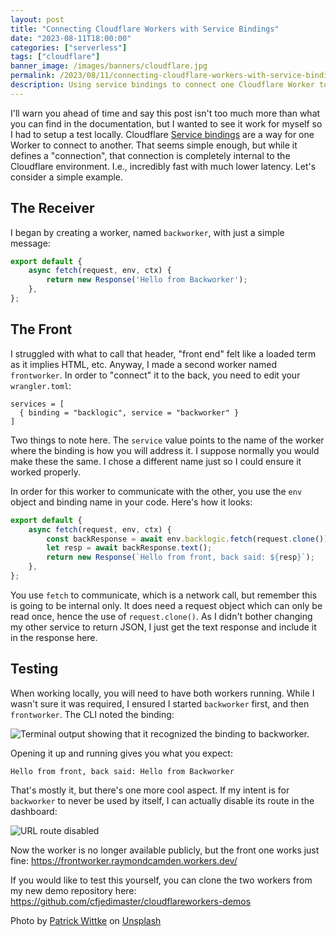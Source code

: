 ```yaml
---
layout: post
title: "Connecting Cloudflare Workers with Service Bindings"
date: "2023-08-11T18:00:00"
categories: ["serverless"]
tags: ["cloudflare"]
banner_image: /images/banners/cloudflare.jpg
permalink: /2023/08/11/connecting-cloudflare-workers-with-service-bindings
description: Using service bindings to connect one Cloudflare Worker to another
---
```


I'll warn you ahead of time and say this post isn't too much more than what you can find in the documentation, but I wanted to see it work for myself so I had to setup a test locally. Cloudflare [Service bindings](https://developers.cloudflare.com/workers/configuration/bindings/about-service-bindings/) are a way for one Worker to connect to another. That seems simple enough, but while it defines a "connection", that connection is completely internal to the Cloudflare environment. I.e., incredibly fast with much lower latency. Let's consider a simple example.

## The Receiver

I began by creating a worker, named `backworker`, with just a simple message:

```js
export default {
	async fetch(request, env, ctx) {
		return new Response('Hello from Backworker');
	},
};
```

## The Front

I struggled with what to call that header, "front end" felt like a loaded term as it implies HTML, etc. Anyway, I made a second worker named `frontworker`. In order to "connect" it to the back, you need to edit your `wrangler.toml`:

```
services = [
  { binding = "backlogic", service = "backworker" }
]
```

Two things to note here. The `service` value points to the name of the worker where the binding is how you will address it. I suppose normally you would make these the same. I chose a different name just so I could ensure it worked properly. 

In order for this worker to communicate with the other, you use the `env` object and binding name in your code. Here's how it looks:

```js
export default {
	async fetch(request, env, ctx) {
		const backResponse = await env.backlogic.fetch(request.clone());
		let resp = await backResponse.text();
		return new Response(`Hello from front, back said: ${resp}`);
	},
};
```

You use `fetch` to communicate, which is a network call, but remember this is going to be internal only. It does need a request object which can only be read once, hence the use of `request.clone()`. As I didn't bother changing my other service to return JSON, I just get the text response and include it in the response here. 

## Testing

When working locally, you will need to have both workers running. While I wasn't sure it was required, I ensured I started `backworker` first, and then `frontworker`. The CLI noted the binding:

<p>
<img src="https://static.raymondcamden.com/images/2023/08/wb1.jpg" alt="Terminal output showing that it recognized the binding to backworker." class="imgborder imgcenter" loading="lazy">
</p>

Opening it up and running gives you what you expect:

```
Hello from front, back said: Hello from Backworker
```

That's mostly it, but there's one more cool aspect. If my intent is for `backworker` to never be used by itself, I can actually disable its route in the dashboard:

<p>
<img src="https://static.raymondcamden.com/images/2023/08/wb2.jpg" alt="URL route disabled" class="imgborder imgcenter" loading="lazy">
</p>

Now the worker is no longer available publicly, but the front one works just fine: <https://frontworker.raymondcamden.workers.dev/>

If you would like to test this yourself, you can clone the two workers from my new demo repository here: <https://github.com/cfjedimaster/cloudflareworkers-demos>

Photo by <a href="https://unsplash.com/@pwittke?utm_source=unsplash&utm_medium=referral&utm_content=creditCopyText">Patrick Wittke</a> on <a href="https://unsplash.com/photos/QIj214dLQjM?utm_source=unsplash&utm_medium=referral&utm_content=creditCopyText">Unsplash</a>
  
